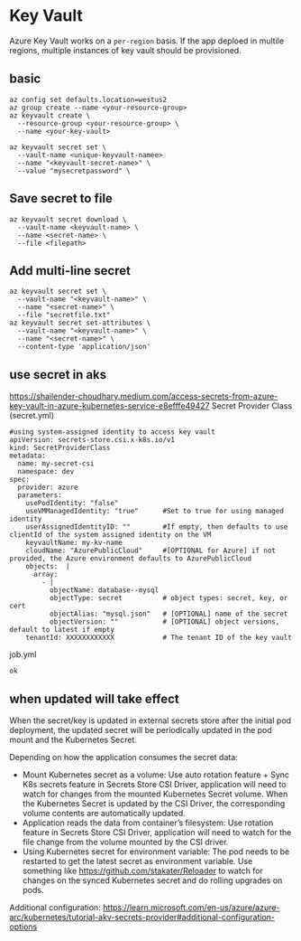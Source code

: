 # Key Vault

Azure Key Vault works on a `per-region` basis. If the app deploed in multile regions, multiple instances of key vault should be provisioned.

## basic
```
az config set defaults.location=westus2
az group create --name <your-resource-group>
az keyvault create \
  --resource-group <your-resource-group> \
  --name <your-key-vault>
  
az keyvault secret set \
  --vault-name <unique-keyvault-namee>  
  --name "<keyvault-secret-name>" \
  --value "mysecretpassword" \
```

## Save secret to file
```
az keyvault secret download \
  --vault-name <keyvault-name> \
  --name <secret-name> \
  --file <filepath>
```    

## Add multi-line secret
```
az keyvault secret set \
  --vault-name "<keyvault-name>" \
  --name "<secret-name>" \
  --file "secretfile.txt"
az keyvault secret set-attributes \
  --vault-name "<keyvault-name>" \
  --name "<secret-name>" \
  --content-type 'application/json'
```

## use secret in aks
https://shailender-choudhary.medium.com/access-secrets-from-azure-key-vault-in-azure-kubernetes-service-e8efffe49427
Secret Provider Class (secret.yml)
```
#using system-assigned identity to access key vault
apiVersion: secrets-store.csi.x-k8s.io/v1
kind: SecretProviderClass
metadata:
  name: my-secret-csi
  namespace: dev
spec:
  provider: azure
  parameters:
    usePodIdentity: "false"
    useVMManagedIdentity: "true"      #Set to true for using managed identity
    userAssignedIdentityID: ""        #If empty, then defaults to use clientId of the system assigned identity on the VM
    keyvaultName: my-kv-name
    cloudName: "AzurePublicCloud"     #[OPTIONAL for Azure] if not provided, the Azure environment defaults to AzurePublicCloud
    objects:  |
      array:
        - |
          objectName: database--mysql
          objectType: secret          # object types: secret, key, or cert
          objectAlias: "mysql.json"   # [OPTIONAL] name of the secret
          objectVersion: ""           # [OPTIONAL] object versions, default to latest if empty
    tenantId: XXXXXXXXXXXX            # The tenant ID of the key vault
```

job.yml
```
ok
```

## when updated will take effect
When the secret/key is updated in external secrets store after the initial pod deployment, the updated secret will be periodically updated in the pod mount and the Kubernetes Secret.

Depending on how the application consumes the secret data:
- Mount Kubernetes secret as a volume: Use auto rotation feature + Sync K8s secrets feature in Secrets Store CSI Driver, application will need to watch for changes from the mounted Kubernetes Secret volume. When the Kubernetes Secret is updated by the CSI Driver, the corresponding volume contents are automatically updated.
- Application reads the data from container’s filesystem: Use rotation feature in Secrets Store CSI Driver, application will need to watch for the file change from the volume mounted by the CSI driver.
- Using Kubernetes secret for environment variable: The pod needs to be restarted to get the latest secret as environment variable. Use something like https://github.com/stakater/Reloader to watch for changes on the synced Kubernetes secret and do rolling upgrades on pods.

Additional configuration:
https://learn.microsoft.com/en-us/azure/azure-arc/kubernetes/tutorial-akv-secrets-provider#additional-configuration-options
